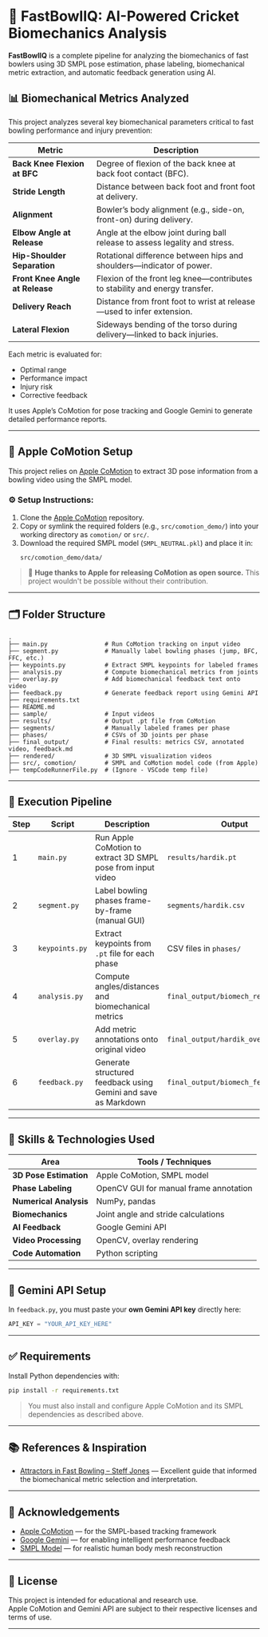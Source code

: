# 🏏 FastBowlIQ: AI-Powered Cricket Biomechanics Analysis

**FastBowlIQ** is a complete pipeline for analyzing the biomechanics of fast bowlers using 3D SMPL pose estimation, phase labeling, biomechanical metric extraction, and automatic feedback generation using AI.

## 📊 Biomechanical Metrics Analyzed

This project analyzes several key biomechanical parameters critical to fast bowling performance and injury prevention:

| Metric                         | Description                                                                 |
|-------------------------------|-----------------------------------------------------------------------------|
| **Back Knee Flexion at BFC**  | Degree of flexion of the back knee at back foot contact (BFC).              |
| **Stride Length**             | Distance between back foot and front foot at delivery.                      |
| **Alignment**                 | Bowler’s body alignment (e.g., side-on, front-on) during delivery.          |
| **Elbow Angle at Release**    | Angle at the elbow joint during ball release to assess legality and stress. |
| **Hip-Shoulder Separation**   | Rotational difference between hips and shoulders—indicator of power.       |
| **Front Knee Angle at Release** | Flexion of the front leg knee—contributes to stability and energy transfer. |
| **Delivery Reach**            | Distance from front foot to wrist at release—used to infer extension.      |
| **Lateral Flexion**           | Sideways bending of the torso during delivery—linked to back injuries.     |

Each metric is evaluated for:
- Optimal range
- Performance impact
- Injury risk
- Corrective feedback

It uses Apple’s CoMotion for pose tracking and Google Gemini to generate detailed performance reports.

---

## 🍏 Apple CoMotion Setup

This project relies on [Apple CoMotion](https://github.com/apple/ml-comotion) to extract 3D pose information from a bowling video using the SMPL model.

### ⚙️ Setup Instructions:
1. Clone the [Apple CoMotion](https://github.com/apple/ml-comotion) repository.
2. Copy or symlink the required folders (e.g., `src/comotion_demo/`) into your working directory as `comotion/` or `src/`.
3. Download the required SMPL model (`SMPL_NEUTRAL.pkl`) and place it in:
   ```
   src/comotion_demo/data/
   ```

> 🙏 **Huge thanks to Apple for releasing CoMotion as open source.** This project wouldn't be possible without their contribution.

---

## 🗂️ Folder Structure

```
.
├── main.py                # Run CoMotion tracking on input video
├── segment.py             # Manually label bowling phases (jump, BFC, FFC, etc.)
├── keypoints.py           # Extract SMPL keypoints for labeled frames
├── analysis.py            # Compute biomechanical metrics from joints
├── overlay.py             # Add biomechanical feedback text onto video
├── feedback.py            # Generate feedback report using Gemini API
├── requirements.txt
├── README.md
├── sample/                # Input videos
├── results/               # Output .pt file from CoMotion
├── segments/              # Manually labeled frames per phase
├── phases/                # CSVs of 3D joints per phase
├── final_output/          # Final results: metrics CSV, annotated video, feedback.md
├── rendered/              # 3D SMPL visualization videos
├── src/, comotion/        # SMPL and CoMotion model code (from Apple)
├── tempCodeRunnerFile.py  # (Ignore - VSCode temp file)
```

---

## 🚀 Execution Pipeline

| Step | Script         | Description                                                       | Output                                  |
|------|----------------|-------------------------------------------------------------------|------------------------------------------|
| 1    | `main.py`      | Run Apple CoMotion to extract 3D SMPL pose from input video       | `results/hardik.pt`                      |
| 2    | `segment.py`   | Label bowling phases frame-by-frame (manual GUI)                 | `segments/hardik.csv`                    |
| 3    | `keypoints.py` | Extract keypoints from `.pt` file for each phase                 | CSV files in `phases/`                   |
| 4    | `analysis.py`  | Compute angles/distances and biomechanical metrics               | `final_output/biomech_results.csv`       |
| 5    | `overlay.py`   | Add metric annotations onto original video                       | `final_output/hardik_overlayed.mp4`      |
| 6    | `feedback.py`  | Generate structured feedback using Gemini and save as Markdown   | `final_output/biomech_feedback.md`       |

---

## 🧠 Skills & Technologies Used

| Area                   | Tools / Techniques                         |
|------------------------|---------------------------------------------|
| **3D Pose Estimation** | Apple CoMotion, SMPL model                  |
| **Phase Labeling**     | OpenCV GUI for manual frame annotation      |
| **Numerical Analysis** | NumPy, pandas                               |
| **Biomechanics**       | Joint angle and stride calculations         |
| **AI Feedback**        | Google Gemini API                           |
| **Video Processing**   | OpenCV, overlay rendering                   |
| **Code Automation**    | Python scripting                            |

---

## 🔐 Gemini API Setup

In `feedback.py`, you must paste your **own Gemini API key** directly here:

```python
API_KEY = "YOUR_API_KEY_HERE"
```

---

## ✅ Requirements

Install Python dependencies with:

```bash
pip install -r requirements.txt
```

> You must also install and configure Apple CoMotion and its SMPL dependencies as described above.

---

## 📚 References & Inspiration

- [Attractors in Fast Bowling – Steff Jones](https://www.linkedin.com/pulse/attractors-fast-bowling-steff-jones/) — Excellent guide that informed the biomechanical metric selection and interpretation.

---

## 🙌 Acknowledgements

- [Apple CoMotion](https://github.com/apple/ml-comotion) — for the SMPL-based tracking framework  
- [Google Gemini](https://ai.google.dev/) — for enabling intelligent performance feedback  
- [SMPL Model](http://smpl.is.tue.mpg.de/) — for realistic human body mesh reconstruction  

---

## 📎 License

This project is intended for educational and research use.  
Apple CoMotion and Gemini API are subject to their respective licenses and terms of use.

---

